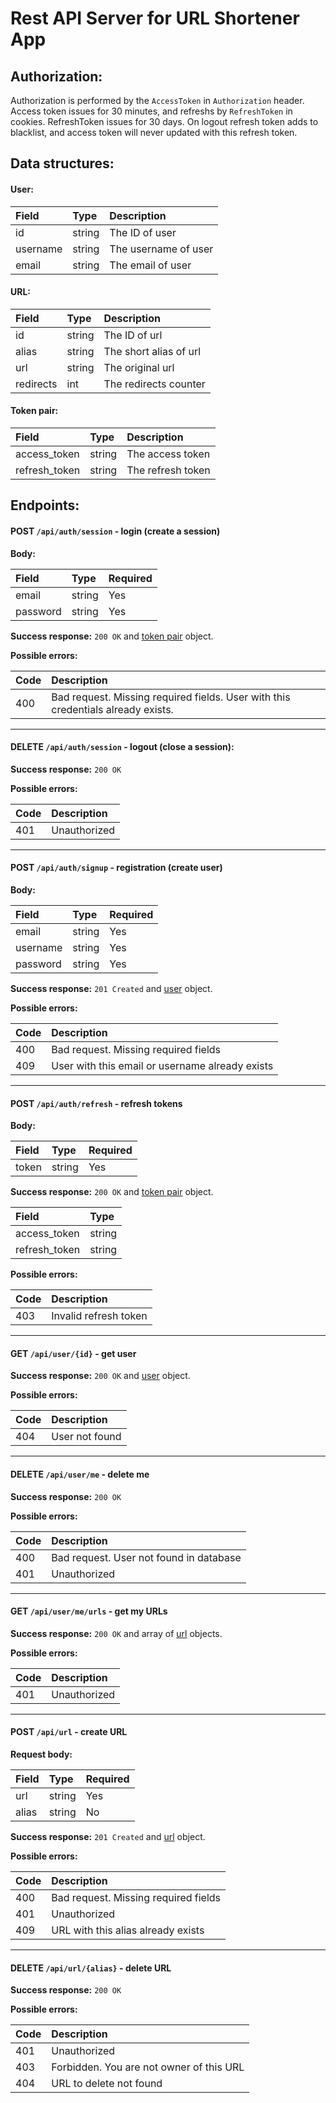 # Rest API Server for URL Shortener App

## Authorization:

Authorization is performed by the `AccessToken` in `Authorization` header. Access token issues for 30 minutes, and refreshs by `RefreshToken` in cookies. RefreshToken issues for 30 days. On logout refresh token adds to blacklist, and access token will never updated with this refresh token.


## Data structures:

#### User:

| Field    | Type   | Description          |
|:---------|:-------|:---------------------|
| id       | string | The ID of user       |
| username | string | The username of user |
| email    | string | The email of user    |

#### URL:

| Field     | Type   | Description            |
|:----------|:-------|:-----------------------|
| id        | string | The ID of url          |
| alias     | string | The short alias of url |
| url       | string | The original url       |
| redirects | int    | The redirects counter  |

#### Token pair:

| Field         | Type   | Description       |
|:--------------|:-------|:------------------|
| access_token  | string | The access token  |
| refresh_token | string | The refresh token |



## Endpoints:

#### **POST** `/api/auth/session` - login (create a session)

**Body:**

| Field    | Type   | Required |
|:---------|:-------|:---------|
| email    | string | Yes      |
| password | string | Yes      |

**Success response:** `200 OK` and [token pair](#token-pair) object.

**Possible errors:**

| Code | Description                                                                      |
|:-----|:---------------------------------------------------------------------------------|
| 400  | Bad request. Missing required fields. User with this credentials already exists. |

---

#### **DELETE** `/api/auth/session` - logout (close a session): 

**Success response:** `200 OK`

**Possible errors:**

| Code | Description  |
|:-----|:-------------|
| 401  | Unauthorized |

---

#### **POST** `/api/auth/signup` - registration (create user)

**Body:**

| Field    | Type   | Required |
|:---------|:-------|:---------|
| email    | string | Yes      |
| username | string | Yes      |
| password | string | Yes      | 

**Success response:** `201 Created` and [user](#user) object.

**Possible errors:**

| Code | Description                                     |
|:-----|:------------------------------------------------|
| 400  | Bad request. Missing required fields            |
| 409  | User with this email or username already exists |

---

#### **POST** `/api/auth/refresh` - refresh tokens

**Body:**

| Field    | Type   | Required |
|:---------|:-------|:---------|
| token    | string | Yes      |

**Success response:** `200 OK` and [token pair](#token-pair) object.

| Field         | Type   |
|:--------------|:-------|
| access_token  | string |
| refresh_token | string |


**Possible errors:**

| Code | Description           |
|:-----|:----------------------|
| 403  | Invalid refresh token |

---

#### **GET** `/api/user/{id}` - get user

**Success response:** `200 OK` and [user](#user) object.

**Possible errors:**

| Code | Description    |
|:-----|:---------------|
| 404  | User not found |

---

#### **DELETE** `/api/user/me` - delete me

**Success response:** `200 OK`

**Possible errors:**

| Code | Description                             |
|:-----|:----------------------------------------|
| 400  | Bad request. User not found in database |
| 401  | Unauthorized                            |

---

#### **GET** `/api/user/me/urls` - get my URLs

**Success response:** `200 OK` and array of [url](#url) objects.

**Possible errors:**

| Code | Description  |
|:-----|:-------------|
| 401  | Unauthorized |

---

#### **POST** `/api/url` - create URL

**Request body:**

| Field | Type   | Required |
|:------|:-------|:---------|
| url   | string | Yes      |
| alias | string | No       |

**Success response:** `201 Created` and [url](#url) object.

**Possible errors:**

| Code | Description                          |
|:-----|:-------------------------------------|
| 400  | Bad request. Missing required fields |
| 401  | Unauthorized                         |
| 409  | URL with this alias already exists   |

---

#### **DELETE** `/api/url/{alias}` - delete URL

**Success response:** `200 OK`

**Possible errors:**

| Code | Description                              |
|:-----|:-----------------------------------------|
| 401  | Unauthorized                             |
| 403  | Forbidden. You are not owner of this URL |
| 404  | URL to delete not found                  |

